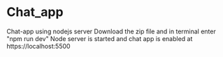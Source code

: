# Chat_app
Chat-app using nodejs server
Download the zip file and in terminal enter "npm run dev"
Node server is started and chat app is enabled at https://localhost:5500

